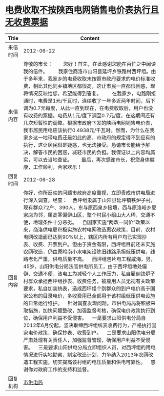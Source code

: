# <a href="http://www.shangluo.gov.cn/zmhd/ldxxxx.jsp?urltype=leadermail.LeaderMailContentUrl&wbtreeid=1112&leadermailid=1256">电费收取不按陕西电网销售电价表执行且无收费票据</a>
|Title|Content|
|:---:|---|
|来信时间|2012-06-22|
|来信内容|尊敬的市长：        您好！首先，在此感谢您能在百忙之中阅读我的信件。        我家住商洛市山阳县延坪乡铁路村西坪组。由于多年来，我家乡的电费收取未按照市政府要求的电价标准收费，相比其他同乡镇地区都很高，这让市民一直都很困惑，现将情况反映给您，希望能得到答复。        在我家乡，电路刚接通时，电费是1元/千瓦时，连续收了一年多近两年时间，后下调为0.7元每度，从此一直到现在，在电费收取后，用户也没有收费的票据。电费从1元/度下调至0.7元/度，在这期间还有几次短暂性的调整。根据市政府下发的陕西电网销售电价表，我市居民用电应该执行0.4938元/千瓦时。然而，为什么在我家乡这一地带电费还是如此的高，市政府的规定得不到应有的执行，这让居民很是疑惑，也无法接受。恳请市长能给予解决，解答市民的困惑，减轻市民的负担。我保证以上内容均属实，可以去当地查证。       最后，再次感谢市长，祝您身体健康，工作顺利，合家欢乐！|
|回复时间|2012-06-28|
|回复内容|你好，你所反映的问题市政府高度重视，立即责成市供电局进行深入调查。经查：    西坪组隶属于山阳县延坪镇铁炉子村，现有群众72户、390人，东与原西泉乡接壤，西与原洛峪乡夏家店为邻，属高寒偏僻山区，整个村民小组山大人稀，交通不便，地理条件十分恶劣。    自国家实施“两改一同价”政策以来，商洛供电局积极实施农村电网改造惠农政策，目前，农村电网改造面已达到90%以上，辖区内所有用户均已实现抄表、收费、开票到户。但由于资金有限，西坪组目前还未实施农网改造，仍由原岭南小水电架设陈旧线路承担低压供电，线路老化严重，供电质量不高。    西坪组包片电工程咸海，男，45岁，山阳供电分局法官供电所员工，由于西坪组地处偏僻、交通不便，该电工为减轻个人工作压力，私自雇佣铁炉子村群众承担西坪组抄表、收费任务，被雇用人员无视有关政策要求，私自加装统表，造成西坪组个别群众的到户电价高于国家公布的目录电价，多收费用已全部用于该村组低压供电设施的日常运行维护。    针对调查发现问题，市供电局局将积极采取措施，加快问题整改，加强监督考核，确保电价政策执行到位，确保用户利益不受侵害。    一是要求山阳供电分局自2012年6月份起，坚决取缔西坪组统表收费行为，严格执行国家电价政策，确保抄表、收费到户。    二是要求山阳供电分局严肃处理有关责任人，加强监督管理，确保用户利益不受侵害。    三是要求山阳供电分局立即组织人员，对西坪组的用电情况进行实地勘察，制定改造计划，力争纳入2013年农网改造工程实施，切实提高该村组的电压质量和供电可靠性。    感谢你对政府工作的支持和监督。|
|回复机构|<a href="../../categories/agencies/市供电局.md">市供电局</a>|
